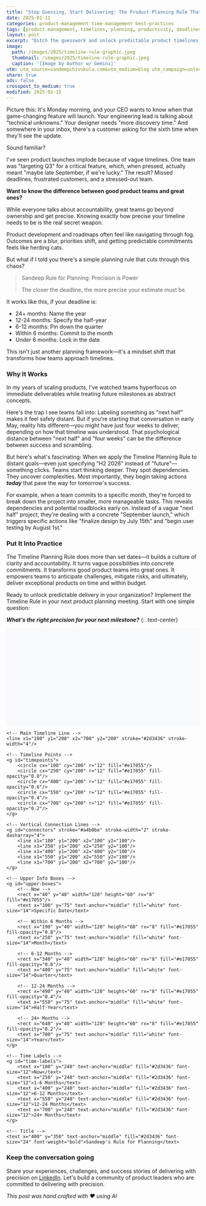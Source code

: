 ```yaml
---
title: "Stop Guessing, Start Delivering: The Product Planning Rule That Changes Everything"
date: 2025-01-11
categories: product-management time-management best-practices
tags: [product management, timelines, planning, productivity, deadlines, accountability]
layout: post
excerpt: "Ditch the guesswork and unlock predictable product timelines with the Sandeep's Planning Rule: Precision is Power."
image:
  path: /images/2025/timeline-rule-graphic.jpeg 
  thumbnail: /images/2025/timeline-rule-graphic.jpeg
  caption: '[Image by Author w/ Gemini]'
utm: utm_source=sandeepchivukula.com&utm_medium=blog utm_campaign=unlocking-predictability-timeline-rule
share: true
ads: false
crosspost_to_medium: true
modified: 2025-02-15
---
```


Picture this: It's Monday morning, and your CEO wants to know when that game-changing feature will launch. Your engineering lead is talking about "technical unknowns." Your designer needs "more discovery time." And somewhere in your inbox, there's a customer asking for the sixth time when they'll see the update.

Sound familiar?

I've seen product launches implode because of vague timelines. One team was "targeting Q3" for a critical feature, which, when pressed, actually meant "maybe late September, if we're lucky." The result? Missed deadlines, frustrated customers, and a stressed-out team.  

**Want to know the difference between good product teams and great ones?** 

While everyone talks about accountability, great teams go beyond ownership and get precise. Knowing exactly how precise your timeline needs to be is the real secret weapon. 

Product development and roadmaps often feel like navigating through fog. Outcomes are a blur, priorities shift, and getting predictable commitments feels like herding cats. 

But what if I told you there's a simple planning rule that cuts through this chaos?


> Sandeep Rule for Planning: Precision is Power
>
> The closer the deadline, the more precise your estimate must be.

It works like this, if your deadline is: 

* 24+ months: Name the year
* 12-24 months: Specify the half-year
* 6-12 months: Pin down the quarter
* Within 6 months: Commit to the month
* Under 6 months: Lock in the date

This isn't just another planning framework—it's a mindset shift that transforms how teams approach timelines.

### Why It Works

In my years of scaling products, I've watched teams hyperfocus on immediate deliverables while treating future milestones as abstract concepts. 

Here's the trap I see teams fall into: Labeling something as "next half" makes it feel safely distant. But if you're starting that conversation in early May, reality hits different—you might have just four weeks to deliver, depending on how that timeline was understood. That psychological distance between "next half" and "four weeks" can be the difference between success and scrambling.

But here's what's fascinating: When we apply the Timeline Planning Rule to distant goals—even just specifying "H2 2026" instead of "future"—something clicks. Teams start thinking deeper. They spot dependencies. They uncover complexities. Most importantly, they begin taking actions **_today_** that pave the way for tomorrow's success. 

For example, when a team commits to a specific month, they're forced to break down the project into smaller, more manageable tasks. This reveals dependencies and potential roadblocks early on. Instead of a vague "next half" project, they're dealing with a concrete "September launch," which triggers specific actions like "finalize design by July 15th" and "begin user testing by August 1st."


### Put It Into Practice

The Timeline Planning Rule does more than set dates—it builds a culture of clarity and accountability. It turns vague possibilities into concrete commitments. It transforms good product teams into great ones. It empowers teams to anticipate challenges, mitigate risks, and ultimately, deliver exceptional products on time and within budget.

Ready to unlock predictable delivery in your organization? Implement the Timeline Rule in your next product planning meeting. Start with one simple question: 

***What's the right precision for your next milestone?*** 
{: .text-center}

<svg viewBox="0 0 800 400" xmlns="http://www.w3.org/2000/svg">
    <!-- Background -->
    <rect width="800" height="400" fill="#f8f9fa"/>
    
    <!-- Main Timeline Line -->
    <line x1="100" y1="200" x2="700" y2="200" stroke="#2d3436" stroke-width="4"/>
    
    <!-- Timeline Points -->
    <g id="timepoints">
        <circle cx="100" cy="200" r="12" fill="#e17055"/>
        <circle cx="250" cy="200" r="12" fill="#e17055" fill-opacity="0.8"/>
        <circle cx="400" cy="200" r="12" fill="#e17055" fill-opacity="0.6"/>
        <circle cx="550" cy="200" r="12" fill="#e17055" fill-opacity="0.4"/>
        <circle cx="700" cy="200" r="12" fill="#e17055" fill-opacity="0.2"/>
    </g>

    <!-- Vertical Connection Lines -->
    <g id="connectors" stroke="#a4b0be" stroke-width="2" stroke-dasharray="4">
        <line x1="100" y1="200" x2="100" y2="100"/>
        <line x1="250" y1="200" x2="250" y2="100"/>
        <line x1="400" y1="200" x2="400" y2="100"/>
        <line x1="550" y1="200" x2="550" y2="100"/>
        <line x1="700" y1="200" x2="700" y2="100"/>
    </g>

    <!-- Upper Info Boxes -->
    <g id="upper-boxes">
        <!-- Now -->
        <rect x="40" y="40" width="120" height="60" rx="8" fill="#e17055"/>
        <text x="100" y="75" text-anchor="middle" fill="white" font-size="14">Specific Date</text>

        <!-- Within 6 Months -->
        <rect x="190" y="40" width="120" height="60" rx="8" fill="#e17055" fill-opacity="0.8"/>
        <text x="250" y="75" text-anchor="middle" fill="white" font-size="14">Month</text>

        <!-- 6-12 Months -->
        <rect x="340" y="40" width="120" height="60" rx="8" fill="#e17055" fill-opacity="0.6"/>
        <text x="400" y="75" text-anchor="middle" fill="white" font-size="14">Quarter</text>

        <!-- 12-24 Months -->
        <rect x="490" y="40" width="120" height="60" rx="8" fill="#e17055" fill-opacity="0.4"/>
        <text x="550" y="75" text-anchor="middle" fill="white" font-size="14">Half-Year</text>

        <!-- 24+ Months -->
        <rect x="640" y="40" width="120" height="60" rx="8" fill="#e17055" fill-opacity="0.2"/>
        <text x="700" y="75" text-anchor="middle" fill="white" font-size="14">Year</text>
    </g>

    <!-- Time Labels -->
    <g id="time-labels">
        <text x="100" y="240" text-anchor="middle" fill="#2d3436" font-size="12">Now</text>
        <text x="250" y="240" text-anchor="middle" fill="#2d3436" font-size="12">1-6 Months</text>
        <text x="400" y="240" text-anchor="middle" fill="#2d3436" font-size="12">6-12 Months</text>
        <text x="550" y="240" text-anchor="middle" fill="#2d3436" font-size="12">12-24 Months</text>
        <text x="700" y="240" text-anchor="middle" fill="#2d3436" font-size="12">24+ Months</text>
    </g>

    <!-- Title -->
    <text x="400" y="350" text-anchor="middle" fill="#2d3436" font-size="24" font-weight="bold">Sandeep's Rule for Planning</text>
</svg>  

### Keep the conversation going 

Share your experiences, challenges, and success stories of delivering with precision on [LinkedIn](http://linkedin.com/sandeep.chivukula). Let's build a community of product leaders who are committed to delivering with precision.



_This post was hand crafted with ❤️ using AI_